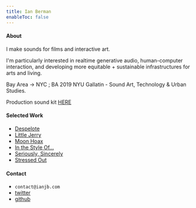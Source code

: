 ```yaml
---
title: Ian Berman
enableToc: false
---
```


#### About
I make sounds for films and interactive art.

I'm particularly interested in realtime generative audio, human-computer interaction, and developing more equitable + sustainable infrastructures for arts and living.

Bay Area -> NYC ; BA 2019 NYU Gallatin - Sound Art, Technology & Urban Studies. 

Production sound kit [HERE](/kit)

#### Selected Work
- [Despelote](https://despelotegame.com)
- [Little Jerry](https://www.instagram.com/p/ChdvUp4s-cp/?utm_source=ig_web_copy_link)
- [Moon Hoax](https://harrisonfishman.com/MOON-HOAX)
- [In the Style Of...](https://github.com/ianberman/In-The-Style-Of...)
- [Seriously, Sincerely](https://elara.world/film/short/seriously-sincerely)
- [Stressed Out](https://elara.world/film/short/stressed-out)

#### Contact
- `contact@ianjb.com`
- [twitter](https://twitter.com/speculativename)
- [github](https://github.com/ianberman)